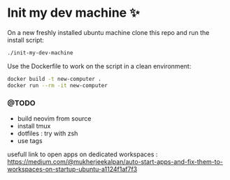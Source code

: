 # Init my dev machine :sparkles: 

On a new freshly installed ubuntu machine clone this repo and run the install script:
```bash
./init-my-dev-machine
```

Use the Dockerfile to work on the script in a clean environment:
```bash
docker build -t new-computer .
docker run --rm -it new-computer
```

### @TODO
- build neovim from source
- install tmux
- dotfiles : try with zsh
- use tags

usefull link to open apps on dedicated workspaces : https://medium.com/@mukherjeekalpan/auto-start-apps-and-fix-them-to-workspaces-on-startup-ubuntu-a1124f1af7f3
